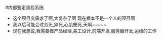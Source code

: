 #内部鉴定流程系统.
* 这个项目变需求了啊,太复杂了啊 现在根本不是一个人的项目啊
* 我以后可能会过劳死,猝死,心肌梗死,天啊~~~~~
* 现在我想说,我需要做产品经理,美工设计,前端开发,服务器开发,运维的工作
